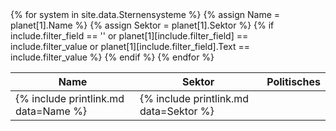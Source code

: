 <table>
<thead>
<tr><th>Name</th><th>Sektor</th><th>Politisches</th></tr>
</thead>
<tbody>
{% for system in site.data.Sternensysteme %}
    {% assign Name = planet[1].Name %}
    {% assign Sektor = planet[1].Sektor %}
    {% if include.filter_field == '' or planet[1][include.filter_field] == include.filter_value or planet[1][include.filter_field].Text == include.filter_value %}
        <tr>
            <td>{% include printlink.md data=Name %}</td>
            <td>{% include printlink.md data=Sektor %}</td>
        </tr>
    {% endif %}
{% endfor %}
</tbody>
</table>
